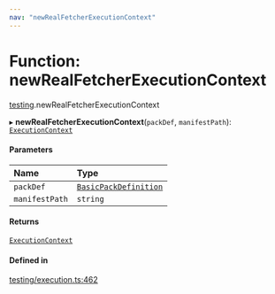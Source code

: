 ```yaml
---
nav: "newRealFetcherExecutionContext"
---
```

# Function: newRealFetcherExecutionContext

[testing](../modules/testing.md).newRealFetcherExecutionContext

▸ **newRealFetcherExecutionContext**(`packDef`, `manifestPath`): [`ExecutionContext`](../interfaces/core.ExecutionContext.md)

#### Parameters

| Name | Type |
| :------ | :------ |
| `packDef` | [`BasicPackDefinition`](../types/core.BasicPackDefinition.md) |
| `manifestPath` | `string` |

#### Returns

[`ExecutionContext`](../interfaces/core.ExecutionContext.md)

#### Defined in

[testing/execution.ts:462](https://github.com/coda/packs-sdk/blob/main/testing/execution.ts#L462)

